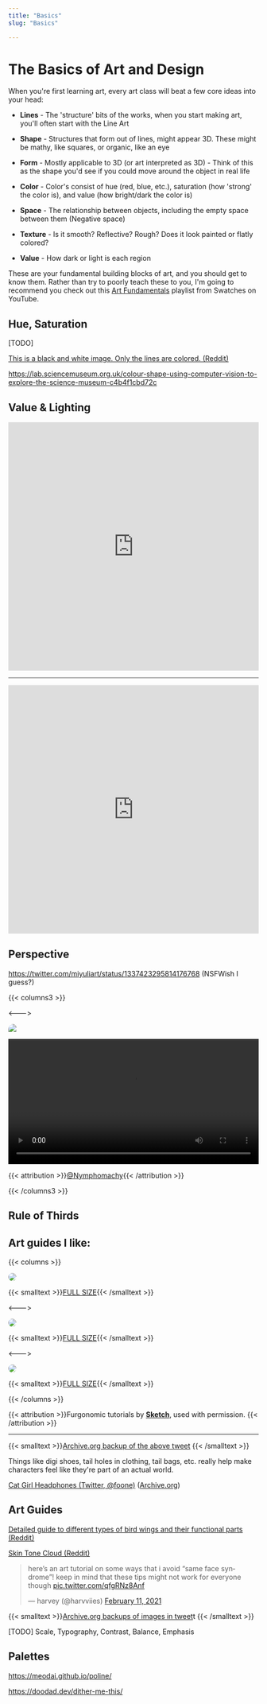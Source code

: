 ```yaml
---
title: "Basics"
slug: "Basics"

---
```

# The Basics of Art and Design

When you're first learning art, every art class will beat a few core ideas into your head: 

* **Lines** - The 'structure' bits of the works, when you start making art, you'll often start with the Line Art

* **Shape** - Structures that form out of lines, might appear 3D. These might be mathy, like squares, or organic, like an eye

* **Form** - Mostly applicable to 3D (or art interpreted as 3D) - Think of this as the shape you'd see if you could move around the object in real life 

* **Color** - Color's consist of hue (red, blue, etc.), saturation (how 'strong' the color is), and value (how bright/dark the color is)

* **Space** - The relationship between objects, including the empty space between them (Negative space)

* **Texture** - Is it smooth? Reflective? Rough? Does it look painted or flatly colored?

* **Value** - How dark or light is each region

These are your fundamental building blocks of art, and you should get to know them. Rather than try to poorly teach these to you, I'm going to recommend you check out this [Art Fundamentals](https://www.youtube.com/playlist?list=PLVgLT-e3jXPDgeED0pD0BPq8kY1VAZAGa) playlist from Swatches on YouTube.

<!--- If you need more, https://creatureartteacher.com has some good tutorials albeit they are not free --->

## Hue, Saturation

[TODO]

[This is a black and white image. Only the lines are colored. (Reddit)](https://www.reddit.com/r/blackmagicfuckery/comments/cj4gyl/this_is_a_black_and_white_image_only_the_lines/)

https://lab.sciencemuseum.org.uk/colour-shape-using-computer-vision-to-explore-the-science-museum-c4b4f1cbd72c

## Value & Lighting

<iframe width="100%" height="500" src="https://www.youtube.com/embed/gJ2HOj22gDo" title="YouTube video player" frameborder="0" allow="accelerometer; autoplay; clipboard-write; encrypted-media; gyroscope; picture-in-picture" allowfullscreen></iframe>

---

<iframe width="100%" height="500" src="https://www.youtube.com/embed/P9IY52xmMns" title="YouTube video player" frameborder="0" allow="accelerometer; autoplay; clipboard-write; encrypted-media; gyroscope; picture-in-picture" allowfullscreen></iframe>

## Perspective

https://twitter.com/miyuliart/status/1337423295814176768 (NSFWish I guess?)

{{< columns3 >}}

<--->

<div>
<img src="/fairuse/twitter/nymphomachy.webp" style="border-radius:10px 10px 0px 0px;display: block;">

<video src="/fairuse/twitter/nymphomachy.mp4" width="100%" style="display: block;" controls loop></video>

</div>

{{< attribution >}}[@Nymphomachy](https://twitter.com/Nymphomachy/status/1349408603715686400){{< /attribution >}}

{{< /columns3 >}}

## Rule of Thirds

## Art guides I like:

{{< columns >}}

<img src="/nonfree/permissiongranted/twitter/sketch/sketchhat.webp" style="border-radius:10px;">

{{< smalltext >}}[FULL SIZE](/nonfree/permissiongranted/twitter/sketch/sketchhat.webp){{< /smalltext >}}

<--->

<img src="/nonfree/permissiongranted/twitter/sketch/sketchhood.webp" style="border-radius:10px;">

{{< smalltext >}}[FULL SIZE](/nonfree/permissiongranted/twitter/sketch/sketchhood.webp){{< /smalltext >}}

<--->

<img src="/nonfree/permissiongranted/twitter/sketch/sketchkemonomimi.webp" style="border-radius:10px;">

{{< smalltext >}}[FULL SIZE](/nonfree/permissiongranted/twitter/sketch/sketchkemonomimi.webp){{< /smalltext >}}

{{< /columns >}}

{{< attribution >}}Furgonomic tutorials by [**Sketch**](https://fireflufferz.carrd.co), used with permission. {{< /attribution >}}

---


{{< smalltext >}}[Archive.org backup of the above tweet](https://web.archive.org/web/20210811074813/https://twitter.com/skexchs/status/1323671914758418433) {{< /smalltext >}}

Things like digi shoes, tail holes in clothing, tail bags, etc. really help make characters feel like they're part of an actual world.

[Cat Girl Headphones (Twitter, @foone)](https://twitter.com/Foone/status/1338310670488535040) ([Archive.org](https://web.archive.org/web/20220824174248/https://twitter.com/Foone/status/1338310670488535040))

## Art Guides

[Detailed guide to different types of bird wings and their functional parts (Reddit)](https://www.reddit.com/r/coolguides/comments/eau4e2/detailed_guide_to_different_types_of_bird_wings/)

[Skin Tone Cloud (Reddit)](https://www.reddit.com/r/coolguides/comments/fgta8k/skin_tone_cloud/)

<blockquote class="twitter-tweet"><p lang="en" dir="ltr">here’s an art tutorial on some ways that i avoid “same face syndrome”! keep in mind that these tips might not work for everyone though <a href="https://t.co/qfgRNz8Anf">pic.twitter.com/qfgRNz8Anf</a></p>&mdash; harvey (@harvviies) <a href="https://twitter.com/harvviies/status/1359879055198228483?ref_src=twsrc%5Etfw">February 11, 2021</a></blockquote> <script async src="https://platform.twitter.com/widgets.js" charset="utf-8"></script>

{{< smalltext >}}[Archive.org backups of images in tweet](https://archive.org/details/karvviie3/)t {{< /smalltext >}}

[TODO] Scale, Typography, Contrast, Balance, Emphasis

## Palettes

https://meodai.github.io/poline/

https://doodad.dev/dither-me-this/